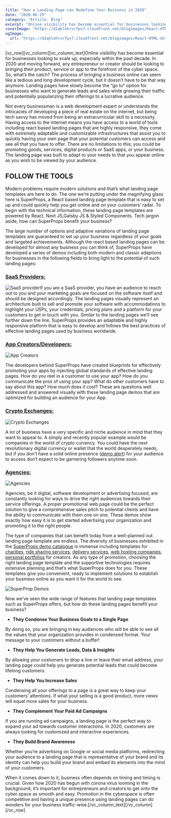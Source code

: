 ```yaml
---
title: "How a Landing Page can Redefine Your Business in 2020"
date: "2020-06-29"
category: "Article. Blog"
excerpt: "Online visibility has become essential for businesses looking to scale up, especially within the past decade. In 2020 and moving forward, any entrepreneur or creator should be looking to bringing their product, service or app to the forefront of the cyber space. So, what’s the catch? The process of bringing a business online can seem"
coverImage: "https://d2qklehrvrfpx7.cloudfront.net/blogimages/React-HTML-Online-Shopping-Templates-.png"
ogImage:
  url: "https://d2qklehrvrfpx7.cloudfront.net/blogimages/React-HTML-Online-Shopping-Templates-.png"
---
```


\[vc_row\]\[vc_column\]\[vc_column_text\]Online visibility has become essential for businesses looking to scale up, especially within the past decade. In 2020 and moving forward, any entrepreneur or creator should be looking to bringing their product, service or app to the forefront of the cyber space. So, what’s the catch? The process of bringing a business online can seem like a tedious and long development cycle, but it doesn’t have to be that way anymore. Landing pages have slowly become the “go to” option for businesses who want to generate leads and sales while growing their traffic and potentially popularizing their offerings to a lucrative audience.

Not every businessman is a web development expert or understands the intricacies of developing a piece of real estate on the internet, but being tech savvy has moved from being an extracurricular skill to a necessity. Having access to the internet means you have access to a world of tools including react based landing pages that are highly responsive, they come with extremely adaptable and customizable infrastructures that assist you to quickly having your own page that your potential customers can access and see all that you have to offer. There are no limitations to this; you could be promoting goods, services, digital products or SaaS apps, or your business. The landing page was built to adapt to your needs to that you appear online as you wish to be viewed by your audience.

## **FOLLOW THE TOOLS**

Modern problems require modern solutions and that’s what landing page templates are here to do. The one we’re putting under the magnifying glass here is SuperProps, a React based landing page template that is easy to set up and could quickly help you get online and on your customers’ radar. To begin with the technical information, these landing page templates are powered by React, Next JS,Gatsby JS & Styled Components. Tech jargon aside, how can SuperProps benefit your business?

The large number of options and adaptive variations of landing page templates are guaranteed to set up your business regardless of your goals and targeted achievements. Although the react based landing pages can be developed for almost any business you can think of, SuperProps have developed a series of demos including both modern and classic adaptions for businesses in the following fields to bring light to the potential of such landing pages:

### [**SaaS Providers:**](https://superprops-gatsby.now.sh/saasmodern)

![SaaS provider](/assets/blog/images/SaaS-provider.png)If you are a SaaS provider, you have an audience to reach out to you and your marketing goals are focused on the software itself and should be designed accordingly. The landing pages visually represent an architecture built to sell and promote your software with accommodations to highlight your USPs, your credentials, pricing plans and a platform for your customers to get in touch with you. Similar to the landing pages we’ll see further down the line, SuperProps provides an adaptable and highly responsive platform that is easy to develop and follows the best practices of effective landing pages used by business worldwide.

### [**App Creators/Developers:**](https://react-next-landing.redq.io/appmodern)

![App Creators](/assets/blog/images/App-Creators.png)

The developers behind SuperProps have created blueprints for effectively promoting your apps by injecting global standards of effective landing pages. How do you reel in a customer to use your app? How do you communicate the pros of using your app? What do other customers have to say about this app? How much does it cost? These are questions well addressed and answered visually with these landing page demos that are optimized for building an audience for your App.

### [**Crypto Exchanges:**](https://superprops-gatsby.now.sh/cryptomodern/)

![Crypto Exchanges](/assets/blog/images/Crypto-Exchanges.png)

A lot of business have a very specific and niche audience in mind that they want to appeal to. A simply and recently popular example would be companies in the world of crypto currency. You could have the next revolutionary digital currency or wallet that the world desperately needs, but if you don’t have a solid online presence ([demo alert](https://superprops-gatsby.now.sh/cryptomodern)) for your audience to access don’t expect to be garnering followers anytime soon.

### [Agencies:](https://superprops-gatsby.now.sh/agencymodern/)

![Agencies](/assets/blog/images/Agencies.png)

Agencies, be it digital, software development or advertising focused, are constantly looking for ways to drive the right audiences towards their service offerings. A proper promotional web page could be the perfect solution to give a comprehensive sales pitch to potential clients and have the ability to communicate with them one on one. These demos show exactly how easy it is to get started advertising your organization and promoting it to the right people.

The type of companies that can benefit today from a well-planned out landing page template are endless. The diversity of businesses exhibited in the [SuperProps demo catalogue](https://redq.io/react-next-landing) is immense including templates for [charities](https://superprops-gatsby.now.sh/charity/), [ride sharing services](https://react-next-landing.redq.io/ride), [delivery services](https://superprops-gatsby.now.sh/ride), [web hosting companies](https://superprops-gatsby.now.sh/hosting), [personal portfolios](https://react-next-landing.redq.io/portfolio) for creators. As any type of promotion, choosing the right landing page template and the supportive technologies requires extensive planning and that’s what SuperProps does for you. These templates give you convenient, ready to implement solutions to establish your business online as you want it for the world to see.

![SuperProp Demos](/assets/blog/images/SuperProp-Demos.png)

Now we’ve seen the wide range of features that landing page templates such as SuperProps offers, but how do these landing pages benefit your business?

- **They Condense Your Business Goals to a Single Page**

By doing so, you are bringing in key audiences who will be able to see all the values that your organization provides in condensed format. Your message to your customers without a buffer!

- **They Help You Generate Leads, Data & Insights**

By allowing your customers to drop a line or leave their email address, your landing page could help you generate potential leads that could become lifelong customers.

- **They Help You Increase Sales**

Condensing all your offerings to a page is a great way to keep your customers’ attentions. If what your selling is a good product, more views will equal more sales for your business.

- **They Complement Your Paid Ad Campaigns**

If you are running ad campaigns, a landing page is the perfect way to expand your ad towards customer interactions. In 2020, customers are always looking for customized and interactive experiences.

- **They Build Brand Awareness**

Whether you’re advertising on Google or social media platforms, redirecting your audience to a landing page that is representative of your brand and its identity can help you build your brand and embed its elements into the mind of your customers.

When it comes down to it, business often depends on timing and timing is crucial. Given how 2020 has begun with corona virus looming in the background, it’s important for entrepreneurs and creators to get onto the cyber space as smooth and easy. Promotion in the cyberspace is often competitive and having a unique presence using landing pages can do wonders for your business traffic-wise.\[/vc_column_text\]\[/vc_column\]\[/vc_row\]
